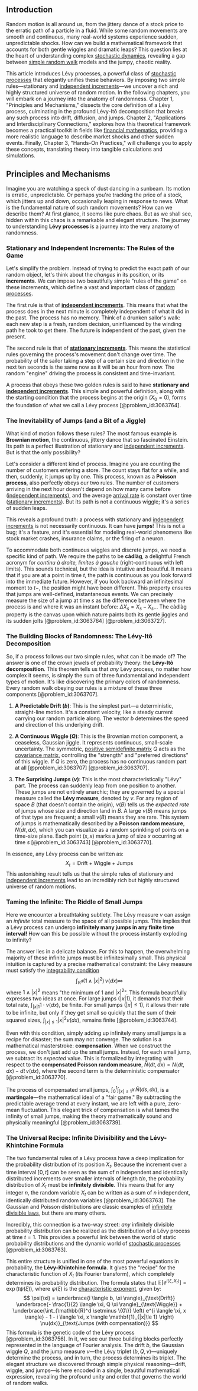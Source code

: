 ## Introduction
Random motion is all around us, from the jittery dance of a stock price to the erratic path of a particle in a fluid. While some random movements are smooth and continuous, many real-world systems experience sudden, unpredictable shocks. How can we build a mathematical framework that accounts for both gentle wiggles and dramatic leaps? This question lies at the heart of understanding complex [stochastic dynamics](@article_id:158944), revealing a gap between [simple random walk](@article_id:270169) models and the jumpy, chaotic reality.

This article introduces Lévy processes, a powerful class of [stochastic processes](@article_id:141072) that elegantly unifies these behaviors. By imposing two simple rules—stationary and [independent increments](@article_id:261669)—we uncover a rich and highly structured universe of random motion. In the following chapters, you will embark on a journey into the anatomy of randomness. Chapter 1, "Principles and Mechanisms," dissects the core definition of a Lévy process, culminating in the profound Lévy-Itô decomposition that breaks any such process into drift, diffusion, and jumps. Chapter 2, "Applications and Interdisciplinary Connections," explores how this theoretical framework becomes a practical toolkit in fields like [financial mathematics](@article_id:142792), providing a more realistic language to describe market shocks and other sudden events. Finally, Chapter 3, "Hands-On Practices," will challenge you to apply these concepts, translating theory into tangible calculations and simulations.

## Principles and Mechanisms

Imagine you are watching a speck of dust dancing in a sunbeam. Its motion is erratic, unpredictable. Or perhaps you're tracking the price of a stock, which jitters up and down, occasionally leaping in response to news. What is the fundamental nature of such random movements? How can we describe them? At first glance, it seems like pure chaos. But as we shall see, hidden within this chaos is a remarkable and elegant structure. The journey to understanding **Lévy processes** is a journey into the very anatomy of randomness.

### Stationary and Independent Increments: The Rules of the Game

Let's simplify the problem. Instead of trying to predict the exact path of our random object, let's think about the *changes* in its position, or its **increments**. We can impose two beautifully simple "rules of the game" on these increments, which define a vast and important class of [random processes](@article_id:267993).

The first rule is that of **[independent increments](@article_id:261669)**. This means that what the process does in the next minute is completely independent of what it did in the past. The process has no memory. Think of a drunken sailor's walk: each new step is a fresh, random decision, uninfluenced by the winding path he took to get there. The future is independent of the past, given the present.

The second rule is that of **[stationary increments](@article_id:262796)**. This means the statistical rules governing the process's movement don't change over time. The probability of the sailor taking a step of a certain size and direction in the next ten seconds is the same now as it will be an hour from now. The random "engine" driving the process is consistent and time-invariant.

A process that obeys these two golden rules is said to have **stationary and [independent increments](@article_id:261669)**. This simple and powerful definition, along with the starting condition that the process begins at the origin ($X_0=0$), forms the foundation of what we call a Lévy process [@problem_id:3063764].

### The Inevitability of Jumps (and a Bit of a Jiggle)

What kind of motion follows these rules? The most famous example is **Brownian motion**, the continuous, jittery dance that so fascinated Einstein. Its path is a perfect illustration of stationary and [independent increments](@article_id:261669). But is that the only possibility?

Let's consider a different kind of process. Imagine you are counting the number of customers entering a store. The count stays flat for a while, and then, suddenly, it jumps up by one. This process, known as a **Poisson process**, also perfectly obeys our two rules. The number of customers arriving in the next hour doesn't depend on how many came before ([independent increments](@article_id:261669)), and the average [arrival rate](@article_id:271309) is constant over time ([stationary increments](@article_id:262796)). But its path is not a continuous wiggle; it's a series of sudden leaps.

This reveals a profound truth: a process with stationary and [independent increments](@article_id:261669) is not necessarily continuous. It can have **jumps**! This is not a bug; it's a feature, and it's essential for modeling real-world phenomena like stock market crashes, insurance claims, or the firing of a neuron.

To accommodate both continuous wiggles and discrete jumps, we need a specific kind of path. We require the paths to be **càdlàg**, a delightful French acronym for *continu à droite, limites à gauche* (right-continuous with left limits). This sounds technical, but the idea is intuitive and beautiful. It means that if you are at a point in time $t$, the path is continuous as you look forward into the immediate future. However, if you look backward an infinitesimal moment to $t-$, the position might have been different. This property ensures that jumps are well-defined, instantaneous events. We can precisely measure the size of a jump at time $s$ as the difference between where the process is and where it was an instant before: $\Delta X_s = X_s - X_{s-}$. The càdlàg property is the canvas upon which nature paints both its gentle jiggles and its sudden jolts [@problem_id:3063764] [@problem_id:3063727].

### The Building Blocks of Randomness: The Lévy-Itô Decomposition

So, if a process follows our two simple rules, what can it be made of? The answer is one of the crown jewels of probability theory: the **Lévy-Itô decomposition**. This theorem tells us that *any* Lévy process, no matter how complex it seems, is simply the sum of three fundamental and independent types of motion. It's like discovering the primary colors of randomness. Every random walk obeying our rules is a mixture of these three components [@problem_id:3063707].

1.  **A Predictable Drift ($b$)**: This is the simplest part—a deterministic, straight-line motion. It's a constant velocity, like a steady current carrying our random particle along. The vector $b$ determines the speed and direction of this underlying drift.

2.  **A Continuous Wiggle ($Q$)**: This is the Brownian motion component, a ceaseless, Gaussian jiggle. It represents continuous, small-scale uncertainty. The symmetric, [positive semidefinite matrix](@article_id:154640) $Q$ acts as the [covariance matrix](@article_id:138661), controlling the "strength" and "preferred directions" of this wiggle. If $Q$ is zero, the process has no continuous random part at all [@problem_id:3063707] [@problem_id:3063707].

3.  **The Surprising Jumps ($\nu$)**: This is the most characteristically "Lévy" part. The process can suddenly leap from one position to another. These jumps are not entirely anarchic; they are governed by a special measure called the **Lévy measure**, denoted by $\nu$. For any region of space $B$ (that doesn't contain the origin), $\nu(B)$ tells us the *expected rate* of jumps whose size and direction land in $B$. A large $\nu(B)$ means jumps of that type are frequent; a small $\nu(B)$ means they are rare. This system of jumps is mathematically described by a **Poisson random measure**, $N(dt, dx)$, which you can visualize as a random sprinkling of points on a time-size plane. Each point $(s, x)$ marks a jump of size $x$ occurring at time $s$ [@problem_id:3063743] [@problem_id:3063770].

In essence, any Lévy process can be written as:
$$
X_t = \text{Drift} + \text{Wiggle} + \text{Jumps}
$$
This astonishing result tells us that the simple rules of stationary and [independent increments](@article_id:261669) lead to an incredibly rich but highly structured universe of random motions.

### Taming the Infinite: The Riddle of Small Jumps

Here we encounter a breathtaking subtlety. The Lévy measure $\nu$ can assign an *infinite* total measure to the space of all possible jumps. This implies that a Lévy process can undergo **infinitely many jumps in any finite time interval!** How can this be possible without the process instantly exploding to infinity?

The answer lies in a delicate balance. For this to happen, the overwhelming majority of these infinite jumps must be infinitesimally small. This physical intuition is captured by a precise mathematical constraint: the Lévy measure must satisfy the [integrability condition](@article_id:159840)
$$
\int_{\mathbb{R}^d} (1 \wedge |x|^2) \, \nu(dx)  \infty
$$
where $1 \wedge |x|^2$ means "the minimum of 1 and $|x|^2$". This formula beautifully expresses two ideas at once. For large jumps ($|x|  1$), it demands that their total rate, $\int_{|x|1} 1 \cdot \nu(dx)$, be finite. For small jumps ($|x| \le 1$), it allows their rate to be infinite, but only if they get small so quickly that the sum of their squared sizes, $\int_{|x|\le 1} |x|^2 \nu(dx)$, remains finite [@problem_id:3063744].

Even with this condition, simply adding up infinitely many small jumps is a recipe for disaster; the sum may not converge. The solution is a mathematical masterstroke: **compensation**. When we construct the process, we don't just add up the small jumps. Instead, for each small jump, we subtract its *expected* value. This is formalized by integrating with respect to the **compensated Poisson random measure**, $\tilde{N}(dt, dx) = N(dt, dx) - dt\,\nu(dx)$, where the second term is the deterministic compensator [@problem_id:3063770].

The process of compensated small jumps, $\int_0^t \int_{|x|\le 1} x\,\tilde{N}(ds,dx)$, is a **martingale**—the mathematical ideal of a "fair game." By subtracting the predictable average trend at every instant, we are left with a pure, zero-mean fluctuation. This elegant trick of compensation is what tames the infinity of small jumps, making the theory mathematically sound and physically meaningful [@problem_id:3063739].

### The Universal Recipe: Infinite Divisibility and the Lévy-Khintchine Formula

The two fundamental rules of a Lévy process have a deep implication for the probability distribution of its position $X_t$. Because the increment over a time interval $[0, t]$ can be seen as the sum of $n$ independent and identically distributed increments over smaller intervals of length $t/n$, the probability distribution of $X_t$ must be **infinitely divisible**. This means that for any integer $n$, the random variable $X_t$ can be written as a sum of $n$ independent, identically distributed random variables [@problem_id:3063763]. The Gaussian and Poisson distributions are classic examples of [infinitely divisible laws](@article_id:181845), but there are many others.

Incredibly, this connection is a two-way street: *any* infinitely divisible probability distribution can be realized as the distribution of a Lévy process at time $t=1$. This provides a powerful link between the world of static probability distributions and the dynamic world of [stochastic processes](@article_id:141072) [@problem_id:3063763].

This entire structure is unified in one of the most powerful equations in probability, the **Lévy-Khintchine formula**. It gives the "recipe" for the characteristic function of $X_t$ (its Fourier transform), which completely determines its probability distribution. The formula states that $\mathbb{E}[e^{i \langle \xi, X_t \rangle}] = \exp(t\psi(\xi))$, where $\psi(\xi)$ is the [characteristic exponent](@article_id:188483), given by:
$$
\psi(\xi) = \underbrace{i \langle b, \xi \rangle}_{\text{Drift}} \underbrace{- \frac{1}{2} \langle \xi, Q \xi \rangle}_{\text{Wiggle}} + \underbrace{\int_{\mathbb{R}^d \setminus \{0\}} \left( e^{i \langle \xi, x \rangle} - 1 - i \langle \xi, x \rangle \mathbf{1}_{|x|\le 1} \right) \nu(dx)}_{\text{Jumps (with compensation)}}
$$
This formula is the genetic code of the Lévy process [@problem_id:3063756]. In it, we see our three building blocks perfectly represented in the language of Fourier analysis. The drift $b$, the Gaussian wiggle $Q$, and the jump measure $\nu$—the Lévy triplet $(b, Q, \nu)$—uniquely determine the process, and in turn, the process determines its triplet. The elegant structure we discovered through simple physical reasoning—drift, wiggle, and jumps—is here encoded in a single, beautiful mathematical expression, revealing the profound unity and order that governs the world of random walks.